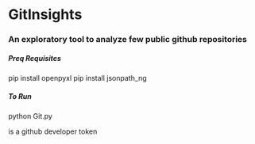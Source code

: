 # GitInsights

### An exploratory tool to analyze few public github repositories

##### Preq Requisites

pip install openpyxl
pip install jsonpath_ng

##### To Run

python Git.py <token> 
  
  <token> is a github developer token
